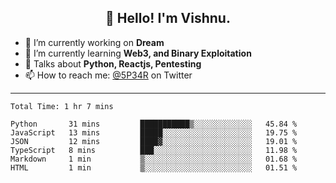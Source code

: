 <h2 align="center">👋 Hello! I'm Vishnu.</h2>


- 🔭 I’m currently working on **Dream**
- 🌱 I’m currently learning **Web3, and Binary Exploitation**
- 💬 Talks about **Python, Reactjs, Pentesting**
- 📫 How to reach me: [@5P34R](https://twitter.com/Vishnu27302693) on Twitter

---
<!--START_SECTION:waka-->

```text
Total Time: 1 hr 7 mins

Python       31 mins         ███████████▒░░░░░░░░░░░░░   45.84 %
JavaScript   13 mins         █████░░░░░░░░░░░░░░░░░░░░   19.75 %
JSON         12 mins         ████▓░░░░░░░░░░░░░░░░░░░░   19.01 %
TypeScript   8 mins          ███░░░░░░░░░░░░░░░░░░░░░░   11.98 %
Markdown     1 min           ▒░░░░░░░░░░░░░░░░░░░░░░░░   01.68 %
HTML         1 min           ▒░░░░░░░░░░░░░░░░░░░░░░░░   01.51 %
```

<!--END_SECTION:waka-->
